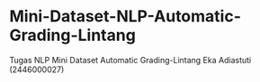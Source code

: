 # Mini-Dataset-NLP-Automatic-Grading-Lintang
Tugas NLP Mini Dataset Automatic Grading-Lintang Eka Adiastuti (2446000027)
